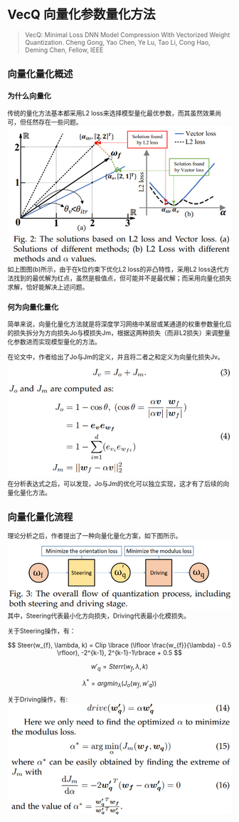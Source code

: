 # VecQ 向量化参数量化方法
> VecQ: Minimal Loss DNN Model Compression With Vectorized Weight Quantization.
Cheng Gong, Yao Chen, Ye Lu, Tao Li, Cong Hao, Deming Chen, Fellow, IEEE
## 向量化量化概述
### 为什么向量化
传统的量化方法基本都采用L2 loss来选择模型量化最优参数，而其虽然效果尚可，但任然存在一些问题。
![fig.1](../../imgs/vecq/Vecq_01.png)
如上图图(b)所示，由于在k位约束下优化L2 loss的非凸特性，采用L2 loss迭代方法找到的最优解为红点，虽然是极值点，但可能并不是最优解；而采用向量化损失求解，恰好能解决上述问题。

### 何为向量化量化
简单来说，向量化量化方法就是将深度学习网络中某层或某通道的权重参数量化后的损失拆分为方向损失Jo与模损失Jm，根据这两种损失（而非L2损失）来调整量化参数进而实现模型量化的方法。

在论文中，作者给出了Jo与Jm的定义，并且将二者之和定义为向量化损失Jv。
![fig.2](../../imgs/vecq/Vecq_02.png)
在分析表达式之后，可以发现，Jo与Jm的优化可以独立实现，这才有了后续的向量化量化方法。
## 向量化量化流程
理论分析之后，作者提出了一种向量化量化方案，如下图所示。
![fig.3](../../imgs/vecq//Vecq_03.png)
其中，Steering代表最小化方向损失，Driving代表最小化模损失。

关于Steering操作，有：

$$ Steer(w_{f}, \lambda, k) = Clip \lbrace (\lfloor \frac{w_{f}}{\lambda} - 0.5 \rfloor), -2^{k-1}, 2^{k-1}-1\rbrace + 0.5 $$

$$ w'_{q} = Sterr(w_{f}, \lambda, k) $$

$$ \lambda^{*} = arg min_{\lambda}(J_o(w_{f}, w'_{q})) $$


关于Driving操作，有:
![fig.4](../../imgs/vecq/Vecq_04.png "懒得写公式了，直接上图")

